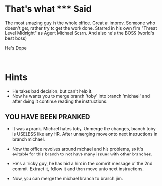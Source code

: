 # That's what *** Said

The most amazing guy in the whole office. Great at improv. Someone who doesn't get, rather try to get the work done. Starred in his own film "Threat Level Midnight" as Agent Michael Scarn. And also he's the BOSS (world's best boss).

He's Dope.

<br/>

# Hints
- He takes bad decision, but can't help it. 
- Now he wants you to merge branch 'toby' into branch 'michael' and after doing it continue reading the instructions.

## YOU HAVE BEEN PRANKED    
- It was a prank. Michael hates toby. Unmerge the changes, branch toby is USELESS like any HR. After unmerging move onto next instructions in branch michael.

- Now the office revolves around michael and his problems, so it's evitable for this branch to not have many issues with other branches.  

- He's a tricky guy, he has hid a hint in the commit message of the 2nd commit. Extract it, follow it and then move unto next instructions. 

- Now, you can merge the michael branch to branch jim.